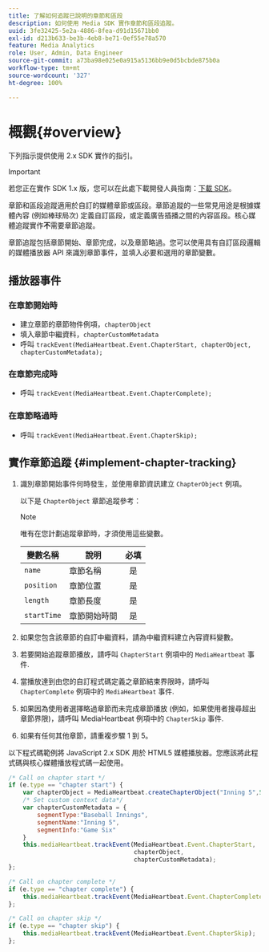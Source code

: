 ```yaml
---
title: 了解如何追蹤已說明的章節和區段
description: 如何使用 Media SDK 實作章節和區段追蹤。
uuid: 3fe32425-5e2a-4886-8fea-d91d15671bb0
exl-id: d213b633-be3b-4eb8-be71-0ef55e78a570
feature: Media Analytics
role: User, Admin, Data Engineer
source-git-commit: a73ba98e025e0a915a5136bb9e0d5bcbde875b0a
workflow-type: tm+mt
source-wordcount: '327'
ht-degree: 100%

---
```


# 概觀{#overview}

下列指示提供使用 2.x SDK 實作的指引。

>[!IMPORTANT]
> 
> 若您正在實作 SDK 1.x 版，您可以在此處下載開發人員指南：[下載 SDK](/help/getting-started/download-sdks.md)。

章節和區段追蹤適用於自訂的媒體章節或區段。章節追蹤的一些常見用途是根據媒體內容 (例如棒球局次) 定義自訂區段，或定義廣告插播之間的內容區段。核心媒體追蹤實作&#x200B;**不**&#x200B;需要章節追蹤。

章節追蹤包括章節開始、章節完成，以及章節略過。您可以使用具有自訂區段邏輯的媒體播放器 API 來識別章節事件，並填入必要和選用的章節變數。

## 播放器事件

### 在章節開始時

* 建立章節的章節物件例項，`chapterObject`
* 填入章節中繼資料，`chapterCustomMetadata`
* 呼叫 `trackEvent(MediaHeartbeat.Event.ChapterStart, chapterObject, chapterCustomMetadata);`

### 在章節完成時

* 呼叫 `trackEvent(MediaHeartbeat.Event.ChapterComplete);`

### 在章節略過時

* 呼叫 `trackEvent(MediaHeartbeat.Event.ChapterSkip);`

## 實作章節追蹤  {#implement-chapter-tracking}

1. 識別章節開始事件何時發生，並使用章節資訊建立 `ChapterObject` 例項。

   以下是 `ChapterObject` 章節追蹤參考：

   >[!NOTE]
   >
   >唯有在您計劃追蹤章節時，才須使用這些變數。

   | 變數名稱 | 說明 | 必填 |
   | --- | --- | :---: |
   | `name` | 章節名稱 | 是 |
   | `position` | 章節位置 | 是 |
   | `length` | 章節長度 | 是 |
   | `startTime` | 章節開始時間 | 是 |

1. 如果您包含該章節的自訂中繼資料，請為中繼資料建立內容資料變數。
1. 若要開始追蹤章節播放，請呼叫 `ChapterStart` 例項中的 `MediaHeartbeat` 事件.
1. 當播放達到由您的自訂程式碼定義之章節結束界限時，請呼叫 `ChapterComplete` 例項中的 `MediaHeartbeat` 事件.
1. 如果因為使用者選擇略過章節而未完成章節播放 (例如，如果使用者搜尋超出章節界限)，請呼叫 MediaHeartbeat 例項中的 `ChapterSkip` 事件.
1. 如果有任何其他章節，請重複步驟 1 到 5。

以下程式碼範例將 JavaScript 2.x SDK 用於 HTML5 媒體播放器。您應該將此程式碼與核心媒體播放程式碼一起使用。

```js
/* Call on chapter start */
if (e.type == "chapter start") {
    var chapterObject = MediaHeartbeat.createChapterObject("Inning 5",5,500,2500);
    /* Set custom context data*/
    var chapterCustomMetadata = {
        segmentType:"Baseball Innings",
        segmentName:"Inning 5",
        segmentInfo:"Game Six"
    }
    this.mediaHeartbeat.trackEvent(MediaHeartbeat.Event.ChapterStart,  
                                   chapterObject,  
                                   chapterCustomMetadata);
};

/* Call on chapter complete */
if (e.type == "chapter complete") {
    this.mediaHeartbeat.trackEvent(MediaHeartbeat.Event.ChapterComplete);
};

/* Call on chapter skip */
if (e.type == "chapter skip") {
    this.mediaHeartbeat.trackEvent(MediaHeartbeat.Event.ChapterSkip);
};
```
